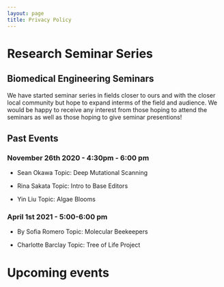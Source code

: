```yaml
---
layout: page
title: Privacy Policy
---
```

# Research Seminar Series


## Biomedical Engineering Seminars
We have started seminar series in fields closer to ours and with the closer local community but hope to expand interms of the field and audience.
We would be happy to receive any interest from those hoping to attend the seminars as well as those hoping to give seminar presentions!

## Past Events

### November 26th 2020 - 4:30pm - 6:00 pm

- Sean Okawa
Topic: Deep Mutational Scanning

- Rina Sakata 
Topic: Intro to Base Editors

- Yin Liu
Topic: Algae Blooms

### April 1st 2021 - 5:00-6:00 pm

- By Sofia Romero 
Topic: Molecular Beekeepers

- Charlotte Barclay
Topic: Tree of Life Project


# Upcoming events

